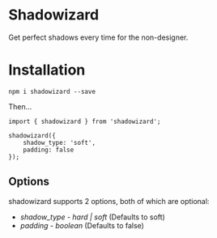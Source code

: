 # Shadowizard
 Get perfect shadows every time for the non-designer.

# Installation

`npm i shadowizard --save`

Then...

```
import { shadowizard } from 'shadowizard';

shadowizard({
    shadow_type: 'soft',
    padding: false
});
```

## Options

shadowizard supports 2 options, both of which are optional:
* *shadow_type* - _hard | soft_ (Defaults to soft)
* *padding* - _boolean_ (Defaults to false)